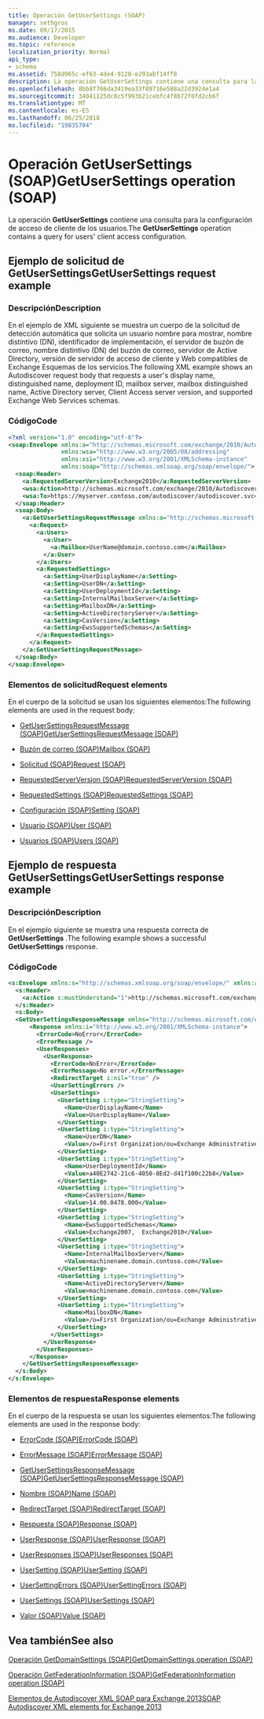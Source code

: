 ```yaml
---
title: Operación GetUserSettings (SOAP)
manager: sethgros
ms.date: 09/17/2015
ms.audience: Developer
ms.topic: reference
localization_priority: Normal
api_type:
- schema
ms.assetid: 758d965c-ef63-4de4-9120-e293abf14ff8
description: La operación GetUserSettings contiene una consulta para la configuración de acceso de cliente de los usuarios.
ms.openlocfilehash: 8bb8f766da3419ea33f89716e588a22d3924e1a4
ms.sourcegitcommit: 34041125dc8c5f993b21cebfc4f8b72f0fd2cb6f
ms.translationtype: MT
ms.contentlocale: es-ES
ms.lasthandoff: 06/25/2018
ms.locfileid: "19835704"
---
```

# <a name="getusersettings-operation-soap"></a><span data-ttu-id="6894c-103">Operación GetUserSettings (SOAP)</span><span class="sxs-lookup"><span data-stu-id="6894c-103">GetUserSettings operation (SOAP)</span></span>

<span data-ttu-id="6894c-104">La operación **GetUserSettings** contiene una consulta para la configuración de acceso de cliente de los usuarios.</span><span class="sxs-lookup"><span data-stu-id="6894c-104">The **GetUserSettings** operation contains a query for users' client access configuration.</span></span> 
  
## <a name="getusersettings-request-example"></a><span data-ttu-id="6894c-105">Ejemplo de solicitud de GetUserSettings</span><span class="sxs-lookup"><span data-stu-id="6894c-105">GetUserSettings request example</span></span>

### <a name="description"></a><span data-ttu-id="6894c-106">Descripción</span><span class="sxs-lookup"><span data-stu-id="6894c-106">Description</span></span>

<span data-ttu-id="6894c-107">En el ejemplo de XML siguiente se muestra un cuerpo de la solicitud de detección automática que solicita un usuario nombre para mostrar, nombre distintivo (DN), identificador de implementación, el servidor de buzón de correo, nombre distintivo (DN) del buzón de correo, servidor de Active Directory, versión de servidor de acceso de cliente y Web compatibles de Exchange Esquemas de los servicios.</span><span class="sxs-lookup"><span data-stu-id="6894c-107">The following XML example shows an Autodiscover request body that requests a user's display name, distinguished name, deployment ID, mailbox server, mailbox distinguished name, Active Directory server, Client Access server version, and supported Exchange Web Services schemas.</span></span>
  
### <a name="code"></a><span data-ttu-id="6894c-108">Código</span><span class="sxs-lookup"><span data-stu-id="6894c-108">Code</span></span>

```XML
<?xml version="1.0" encoding="utf-8"?>
<soap:Envelope xmlns:a="http://schemas.microsoft.com/exchange/2010/Autodiscover"      
               xmlns:wsa="http://www.w3.org/2005/08/addressing" 
               xmlns:xsi="http://www.w3.org/2001/XMLSchema-instance"      
               xmlns:soap="http://schemas.xmlsoap.org/soap/envelope/">
  <soap:Header>
    <a:RequestedServerVersion>Exchange2010</a:RequestedServerVersion>
    <wsa:Action>http://schemas.microsoft.com/exchange/2010/Autodiscover/Autodiscover/GetUserSettings</wsa:Action>
    <wsa:To>https://myserver.contoso.com/autodiscover/autodiscover.svc</wsa:To>
  </soap:Header>
  <soap:Body>
    <a:GetUserSettingsRequestMessage xmlns:a="http://schemas.microsoft.com/exchange/2010/Autodiscover">
      <a:Request>
        <a:Users>
          <a:User>
            <a:Mailbox>UserName@domain.contoso.com</a:Mailbox>
          </a:User>
        </a:Users>
        <a:RequestedSettings>
          <a:Setting>UserDisplayName</a:Setting>
          <a:Setting>UserDN</a:Setting>
          <a:Setting>UserDeploymentId</a:Setting>
          <a:Setting>InternalMailboxServer</a:Setting>
          <a:Setting>MailboxDN</a:Setting>
          <a:Setting>ActiveDirectoryServer</a:Setting>
          <a:Setting>CasVersion</a:Setting>
          <a:Setting>EwsSupportedSchemas</a:Setting>
        </a:RequestedSettings>
      </a:Request>
    </a:GetUserSettingsRequestMessage>
  </soap:Body>
</soap:Envelope>

```

### <a name="request-elements"></a><span data-ttu-id="6894c-109">Elementos de solicitud</span><span class="sxs-lookup"><span data-stu-id="6894c-109">Request elements</span></span>

<span data-ttu-id="6894c-110">En el cuerpo de la solicitud se usan los siguientes elementos:</span><span class="sxs-lookup"><span data-stu-id="6894c-110">The following elements are used in the request body:</span></span>
  
- [<span data-ttu-id="6894c-111">GetUserSettingsRequestMessage (SOAP)</span><span class="sxs-lookup"><span data-stu-id="6894c-111">GetUserSettingsRequestMessage (SOAP)</span></span>](getusersettingsrequestmessage-soap.md)
    
- [<span data-ttu-id="6894c-112">Buzón de correo (SOAP)</span><span class="sxs-lookup"><span data-stu-id="6894c-112">Mailbox (SOAP)</span></span>](mailbox-soap.md)
    
- [<span data-ttu-id="6894c-113">Solicitud (SOAP)</span><span class="sxs-lookup"><span data-stu-id="6894c-113">Request (SOAP)</span></span>](request-soap.md)
    
- [<span data-ttu-id="6894c-114">RequestedServerVersion (SOAP)</span><span class="sxs-lookup"><span data-stu-id="6894c-114">RequestedServerVersion (SOAP)</span></span>](requestedserverversion-soap.md)
    
- [<span data-ttu-id="6894c-115">RequestedSettings (SOAP)</span><span class="sxs-lookup"><span data-stu-id="6894c-115">RequestedSettings (SOAP)</span></span>](requestedsettings-soap.md)
    
- [<span data-ttu-id="6894c-116">Configuración (SOAP)</span><span class="sxs-lookup"><span data-stu-id="6894c-116">Setting (SOAP)</span></span>](setting-soap.md)
    
- [<span data-ttu-id="6894c-117">Usuario (SOAP)</span><span class="sxs-lookup"><span data-stu-id="6894c-117">User (SOAP)</span></span>](user-soap.md)
    
- [<span data-ttu-id="6894c-118">Usuarios (SOAP)</span><span class="sxs-lookup"><span data-stu-id="6894c-118">Users (SOAP)</span></span>](users-soap.md)
    
## <a name="getusersettings-response-example"></a><span data-ttu-id="6894c-119">Ejemplo de respuesta GetUserSettings</span><span class="sxs-lookup"><span data-stu-id="6894c-119">GetUserSettings response example</span></span>

### <a name="description"></a><span data-ttu-id="6894c-120">Descripción</span><span class="sxs-lookup"><span data-stu-id="6894c-120">Description</span></span>

<span data-ttu-id="6894c-121">En el ejemplo siguiente se muestra una respuesta correcta de **GetUserSettings** .</span><span class="sxs-lookup"><span data-stu-id="6894c-121">The following example shows a successful **GetUserSettings** response.</span></span> 
  
### <a name="code"></a><span data-ttu-id="6894c-122">Código</span><span class="sxs-lookup"><span data-stu-id="6894c-122">Code</span></span>

```XML
<s:Envelope xmlns:s="http://schemas.xmlsoap.org/soap/envelope/" xmlns:a="http://www.w3.org/2005/08/addressing">
  <s:Header>
    <a:Action s:mustUnderstand="1">http://schemas.microsoft.com/exchange/2010/Autodiscover/Autodiscover/GetUserSettingsResponse</a:Action>
  </s:Header>
  <s:Body>
  <GetUserSettingsResponseMessage xmlns="http://schemas.microsoft.com/exchange/2010/Autodiscover">
      <Response xmlns:i="http://www.w3.org/2001/XMLSchema-instance">
        <ErrorCode>NoError</ErrorCode>
        <ErrorMessage />
        <UserResponses>
          <UserResponse>
            <ErrorCode>NoError</ErrorCode>
            <ErrorMessage>No error.</ErrorMessage>
            <RedirectTarget i:nil="true" />
            <UserSettingErrors />
            <UserSettings>
              <UserSetting i:type="StringSetting">
                <Name>UserDisplayName</Name>
                <Value>UserDisplayName</Value>
              </UserSetting>
              <UserSetting i:type="StringSetting">
                <Name>UserDN</Name>
                <Value>/o=First Organization/ou=Exchange Administrative Group (SDASDASDJ)/cn=Recipients/cn=UserDisplayName</Value>
              </UserSetting>
              <UserSetting i:type="StringSetting">
                <Name>UserDeploymentId</Name>
                <Value>a40E2742-21c6-4050-8Ed2-d41f100c22b8</Value>
              </UserSetting>
              <UserSetting i:type="StringSetting">
                <Name>CasVersion</Name>
                <Value>14.00.0478.000</Value>
              </UserSetting>
              <UserSetting i:type="StringSetting">
                <Name>EwsSupportedSchemas</Name>
                <Value>Exchange2007,  Exchange2010</Value>
              </UserSetting>
              <UserSetting i:type="StringSetting">
                <Name>InternalMailboxServer</Name>
                <Value>machinename.domain.contoso.com</Value>
              </UserSetting>
              <UserSetting i:type="StringSetting">
                <Name>ActiveDirectoryServer</Name>
                <Value>machinename.domain.contoso.com</Value>
              </UserSetting>
              <UserSetting i:type="StringSetting">
                <Name>MailboxDN</Name>
                <Value>/o=First Organization/ou=Exchange Administrative Group (SDASDASDJ)/cn=Configuration/cn=Servers/cn=server/cn=Contoso Pri MDB</Value>
              </UserSetting>
            </UserSettings>
          </UserResponse>
        </UserResponses>
      </Response>
    </GetUserSettingsResponseMessage>
  </s:Body>
</s:Envelope>
```

### <a name="response-elements"></a><span data-ttu-id="6894c-123">Elementos de respuesta</span><span class="sxs-lookup"><span data-stu-id="6894c-123">Response elements</span></span>

<span data-ttu-id="6894c-124">En el cuerpo de la respuesta se usan los siguientes elementos:</span><span class="sxs-lookup"><span data-stu-id="6894c-124">The following elements are used in the response body:</span></span>
  
- [<span data-ttu-id="6894c-125">ErrorCode (SOAP)</span><span class="sxs-lookup"><span data-stu-id="6894c-125">ErrorCode (SOAP)</span></span>](errorcode-soap.md)
    
- [<span data-ttu-id="6894c-126">ErrorMessage (SOAP)</span><span class="sxs-lookup"><span data-stu-id="6894c-126">ErrorMessage (SOAP)</span></span>](errormessage-soap.md)
    
- [<span data-ttu-id="6894c-127">GetUserSettingsResponseMessage (SOAP)</span><span class="sxs-lookup"><span data-stu-id="6894c-127">GetUserSettingsResponseMessage (SOAP)</span></span>](getusersettingsresponsemessage-soap.md)
    
- [<span data-ttu-id="6894c-128">Nombre (SOAP)</span><span class="sxs-lookup"><span data-stu-id="6894c-128">Name (SOAP)</span></span>](name-soap.md)
    
- [<span data-ttu-id="6894c-129">RedirectTarget (SOAP)</span><span class="sxs-lookup"><span data-stu-id="6894c-129">RedirectTarget (SOAP)</span></span>](redirecttarget-soap.md)
    
- [<span data-ttu-id="6894c-130">Respuesta (SOAP)</span><span class="sxs-lookup"><span data-stu-id="6894c-130">Response (SOAP)</span></span>](response-soap.md)
    
- [<span data-ttu-id="6894c-131">UserResponse (SOAP)</span><span class="sxs-lookup"><span data-stu-id="6894c-131">UserResponse (SOAP)</span></span>](userresponse-soap.md)
    
- [<span data-ttu-id="6894c-132">UserResponses (SOAP)</span><span class="sxs-lookup"><span data-stu-id="6894c-132">UserResponses (SOAP)</span></span>](userresponses-soap.md)
    
- [<span data-ttu-id="6894c-133">UserSetting (SOAP)</span><span class="sxs-lookup"><span data-stu-id="6894c-133">UserSetting (SOAP)</span></span>](usersetting-soap.md)
    
- [<span data-ttu-id="6894c-134">UserSettingErrors (SOAP)</span><span class="sxs-lookup"><span data-stu-id="6894c-134">UserSettingErrors (SOAP)</span></span>](usersettingerrors-soap.md)
    
- [<span data-ttu-id="6894c-135">UserSettings (SOAP)</span><span class="sxs-lookup"><span data-stu-id="6894c-135">UserSettings (SOAP)</span></span>](usersettings-soap.md)
    
- [<span data-ttu-id="6894c-136">Valor (SOAP)</span><span class="sxs-lookup"><span data-stu-id="6894c-136">Value (SOAP)</span></span>](value-soap.md)
    
## <a name="see-also"></a><span data-ttu-id="6894c-137">Vea también</span><span class="sxs-lookup"><span data-stu-id="6894c-137">See also</span></span>



[<span data-ttu-id="6894c-138">Operación GetDomainSettings (SOAP)</span><span class="sxs-lookup"><span data-stu-id="6894c-138">GetDomainSettings operation (SOAP)</span></span>](getdomainsettings-operation-soap.md)
  
[<span data-ttu-id="6894c-139">Operación GetFederationInformation (SOAP)</span><span class="sxs-lookup"><span data-stu-id="6894c-139">GetFederationInformation operation (SOAP)</span></span>](getfederationinformation-operation-soap.md)


[<span data-ttu-id="6894c-140">Elementos de Autodiscover XML SOAP para Exchange 2013</span><span class="sxs-lookup"><span data-stu-id="6894c-140">SOAP Autodiscover XML elements for Exchange 2013</span></span>](soap-autodiscover-xml-elements-for-exchange-2013.md)

